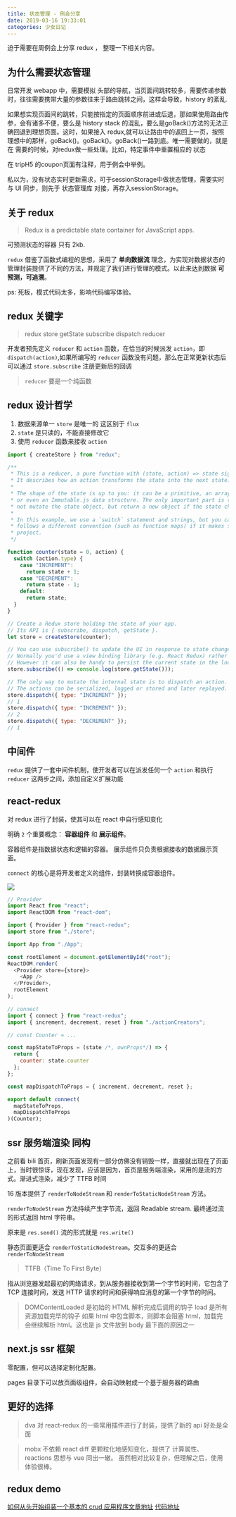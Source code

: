 ```yaml
---
title: 状态管理 - 例会分享
date: 2019-03-16 19:33:01
categories: 少女日记
---
```


迫于需要在周例会上分享 redux ， 整理一下相关内容。

<!--more-->

## 为什么需要状态管理

日常开发 webapp 中，需要模拟 头部的导航，当页面间跳转较多，需要传递参数时，往往需要携带大量的参数往来于路由跳转之间，这样会导致，history 的紊乱.

如果想实现页面间的跳转，只能按指定的页面顺序前进或后退，那如果使用路由传参，会有诸多不便，要么是 history stack 的混乱，要么是goBack()方法的无法正确回退到理想页面。这时，如果接入 redux,就可以让路由中的返回上一页，按照理想中的那样，goBack()。goBack()。goBack()一路到底。唯一需要做的，就是在 需要的时候，对redux做一些处理。比如，特定事件中重置相应的 状态

在 tripH5 的coupon页面有注释，用于例会中举例。

私以为，没有状态实时更新需求，可于sessionStorage中做状态管理，需要实时与 UI 同步，则先于 状态管理库 对接，再存入sessionStorage。

## 关于 redux

> Redux is a predictable state container for JavaScript apps.

可预测状态的容器 只有 2kb.

`redux` 借鉴了函数式编程的思想，采用了 **单向数据流** 理念，为实现对数据状态的管理封装提供了不同的方法，并规定了我们进行管理的模式。以此来达到数据 **可预测，可追溯**。

ps: 死板，模式代码太多，影响代码编写体验。

## redux 关键字

> redux store getState subscribe dispatch reducer

开发者预先定义 `reducer` 和 `action` 函数，在恰当的时候派发 `action`，即 `dispatch(action)`,如果所编写的 `reducer` 函数没有问题，那么在正常更新状态后可以通过 `store.subscribe` 注册更新后的回调

> `reducer` 要是一个纯函数

## redux 设计哲学

1. 数据来源单一 `store` 是唯一的 这区别于 `flux`
2. `state` 是只读的，不能直接修改它
3. 使用 `reducer` 函数来接收 `action`

```js
import { createStore } from "redux";

/**
 * This is a reducer, a pure function with (state, action) => state signature.
 * It describes how an action transforms the state into the next state.
 *
 * The shape of the state is up to you: it can be a primitive, an array, an object,
 * or even an Immutable.js data structure. The only important part is that you should
 * not mutate the state object, but return a new object if the state changes.
 *
 * In this example, we use a `switch` statement and strings, but you can use a helper that
 * follows a different convention (such as function maps) if it makes sense for your
 * project.
 */

function counter(state = 0, action) {
  switch (action.type) {
    case "INCREMENT":
      return state + 1;
    case "DECREMENT":
      return state - 1;
    default:
      return state;
  }
}

// Create a Redux store holding the state of your app.
// Its API is { subscribe, dispatch, getState }.
let store = createStore(counter);

// You can use subscribe() to update the UI in response to state changes.
// Normally you'd use a view binding library (e.g. React Redux) rather than subscribe() directly.
// However it can also be handy to persist the current state in the localStorage.
store.subscribe(() => console.log(store.getState()));

// The only way to mutate the internal state is to dispatch an action.
// The actions can be serialized, logged or stored and later replayed.
store.dispatch({ type: "INCREMENT" });
// 1
store.dispatch({ type: "INCREMENT" });
// 2
store.dispatch({ type: "DECREMENT" });
// 1
```

## 中间件

`redux` 提供了一套中间件机制，使开发者可以在派发任何一个 `action` 和执行 `reducer` 这两步之间，添加自定义扩展功能

## react-redux

对 redux 进行了封装，使其可以在 react 中自行感知变化

明确 `2` 个重要概念： **容器组件** 和 **展示组件**。

容器组件是指数据状态和逻辑的容器。 展示组件只负责根据接收的数据展示页面。

`connect` 的核心是将开发者定义的组件，封装转换成容器组件。

![](/images/redux图解.png)

```js
// Provider
import React from "react";
import ReactDOM from "react-dom";

import { Provider } from "react-redux";
import store from "./store";

import App from "./App";

const rootElement = document.getElementById("root");
ReactDOM.render(
  <Provider store={store}>
    <App />
  </Provider>,
  rootElement
);

// connect
import { connect } from "react-redux";
import { increment, decrement, reset } from "./actionCreators";

// const Counter = ...

const mapStateToProps = (state /*, ownProps*/) => {
  return {
    counter: state.counter
  };
};

const mapDispatchToProps = { increment, decrement, reset };

export default connect(
  mapStateToProps,
  mapDispatchToProps
)(Counter);
```

## ssr 服务端渲染 同构

之前看 bili 首页，刷新页面发现有一部分仿佛没有销毁一样，直接就出现在了页面上，当时很惊讶，现在发现，应该是因为，首页是服务端渲染，采用的是流的方式。渐进式渲染，减少了 TTFB 时间

16 版本提供了 `renderToNodeStream` 和 `renderToStaticNodeStream` 方法。

`renderToNodeStream` 方法持续产生字节流，返回 Readable stream. 最终通过流的形式返回 html 字符串。

原来是 `res.send()` 流的形式就是 `res.write()`

静态页面更适合 `renderToStaticNodeStream`。交互多的更适合 `renderToNodeStream`

> TTFB（Time To First Byte）

指从浏览器发起最初的网络请求，到从服务器接收到第一个字节的时间，它包含了 TCP 连接时间，发送 HTTP 请求的时间和获得响应消息的第一个字节的时间。

> DOMContentLoaded 是初始的 HTML 解析完成后调用的钩子 load 是所有资源加载完毕的钩子
> 如果 html 中包含脚本，则脚本会阻塞 html，加载完会继续解析 html。这也是 js 文件放到 body 最下面的原因之一

## next.js ssr 框架

零配置，但可以选择定制化配置。

pages 目录下可以放页面级组件，会自动映射成一个基于服务器的路由

## 更好的选择

> dva
> 对 react-redux 的一些常用插件进行了封装，提供了新的 api 好处是全面

> mobx
> 不依赖 react diff 更颗粒化地感知变化，提供了 计算属性、reactions 思想与 vue 同出一辙。
> 虽然相对比较复杂，但理解之后，使用体验很棒。

## redux demo

[如何从头开始组装一个基本的 crud 应用程序文章地址](https://www.thegreatcodeadventure.com/building-a-simple-crud-app-with-react-redux-part-1/)
[代码地址](https://github.com/SophieDeBenedetto/catbook-redux/tree/blog-post)
